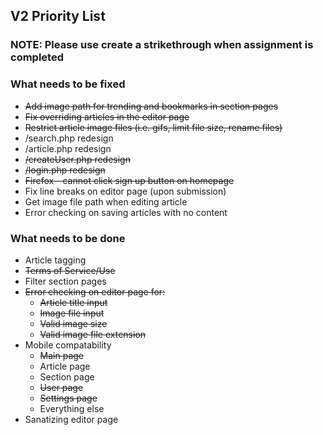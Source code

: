## V2 Priority List
### NOTE: Please use create a strikethrough when assignment is completed

### What needs to be fixed
* ~~Add image path for trending and bookmarks in section pages~~
* ~~Fix overriding articles in the editor page~~
* ~~Restrict article image files (i.e. gifs, limit file size, rename files)~~
* /search.php redesign
* /article.php redesign
* ~~/createUser.php redesign~~
* ~~/login.php redesign~~
* ~~Firefox - cannot click sign up button on homepage~~
* Fix line breaks on editor page (upon submission)
* Get image file path when editing article
* Error checking on saving articles with no content

### What needs to be done
* Article tagging
* ~~Terms of Service/Use~~
* Filter section pages
* ~~Error checking on editor page for:~~
   * ~~Article title input~~
   * ~~Image file input~~
   * ~~Valid image size~~
   * ~~Valid image file extension~~
* Mobile compatability
   * ~~Main page~~
   * Article page
   * Section page
   * ~~User page~~
   * ~~Settings page~~
   * Everything else  
* Sanatizing editor page
